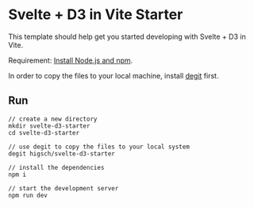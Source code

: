 # Svelte + D3 in Vite Starter

This template should help get you started developing with Svelte + D3 in Vite.

Requirement: [Install Node.js and npm](https://nodejs.org/en/download/package-manager).

In order to copy the files to your local machine, install [degit](https://github.com/Rich-Harris/degit) first.


## Run

```
// create a new directory
mkdir svelte-d3-starter
cd svelte-d3-starter

// use degit to copy the files to your local system
degit higsch/svelte-d3-starter

// install the dependencies
npm i

// start the development server
npm run dev
```